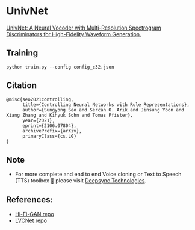 # UnivNet
[UnivNet: A Neural Vocoder with Multi-Resolution Spectrogram Discriminators for High-Fidelity Waveform Generation.](https://arxiv.org/abs/2106.07889)

## Training
```
python train.py --config config_c32.json
```
## Citation
```
@misc{seo2021controlling,
      title={Controlling Neural Networks with Rule Representations}, 
      author={Sungyong Seo and Sercan O. Arik and Jinsung Yoon and Xiang Zhang and Kihyuk Sohn and Tomas Pfister},
      year={2021},
      eprint={2106.07804},
      archivePrefix={arXiv},
      primaryClass={cs.LG}
}
```

## Note
* For more complete and end to end Voice cloning or Text to Speech (TTS) toolbox 🧰 please visit [Deepsync Technologies](https://deepsync.co/).

## References:
* [Hi-Fi-GAN repo](https://github.com/jik876/hifi-gan)
* [LVCNet repo](https://github.com/ZENGZHEN-TTS/LVCNet)

